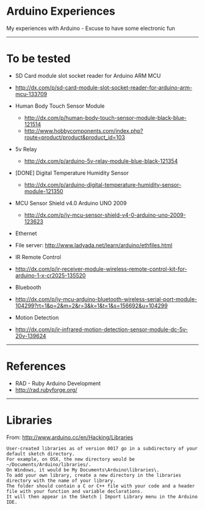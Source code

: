 Arduino Experiences
===================

My experiences with Arduino - Excuse to have some electronic fun



* * * 



To be tested
=============


* SD Card module slot socket reader for Arduino ARM MCU 
 * http://dx.com/p/sd-card-module-slot-socket-reader-for-arduino-arm-mcu-133709


* Human Body Touch Sensor Module 
  * http://dx.com/p/human-body-touch-sensor-module-black-blue-121514
  * http://www.hobbycomponents.com/index.php?route=product/product&product_id=103


* 5v Relay
  * http://dx.com/p/arduino-5v-relay-module-blue-black-121354


* [DONE] Digital Temperature Humidity Sensor
  * http://dx.com/p/arduino-digital-temperature-humidity-sensor-module-121350


* MCU Sensor Shield v4.0 Arduino UNO 2009
  * http://dx.com/p/jy-mcu-sensor-shield-v4-0-arduino-uno-2009-123623


* Ethernet
 * File server: http://www.ladyada.net/learn/arduino/ethfiles.html


* IR Remote Control
 * http://dx.com/p/ir-receiver-module-wireless-remote-control-kit-for-arduino-1-x-cr2025-135520


 * Bluebooth
  * http://dx.com/p/jy-mcu-arduino-bluetooth-wireless-serial-port-module-104299?rt=1&p=2&m=2&r=3&k=1&t=1&s=156692&u=104299


* Motion Detection
 * http://dx.com/p/ir-infrared-motion-detection-sensor-module-dc-5v-20v-139624


* * * 



References
=============


* RAD - Ruby Arduino Development
 * http://rad.rubyforge.org/




* * * 


Libraries
=============

From: http://www.arduino.cc/en/Hacking/Libraries


	User-created libraries as of version 0017 go in a subdirectory of your default sketch directory. 
	For example, on OSX, the new directory would be ~/Documents/Arduino/libraries/. 
	On Windows, it would be My Documents\Arduino\libraries\. 
	To add your own library, create a new directory in the libraries directory with the name of your library. 
	The folder should contain a C or C++ file with your code and a header file with your function and variable declarations. 
	It will then appear in the Sketch | Import Library menu in the Arduino IDE.






